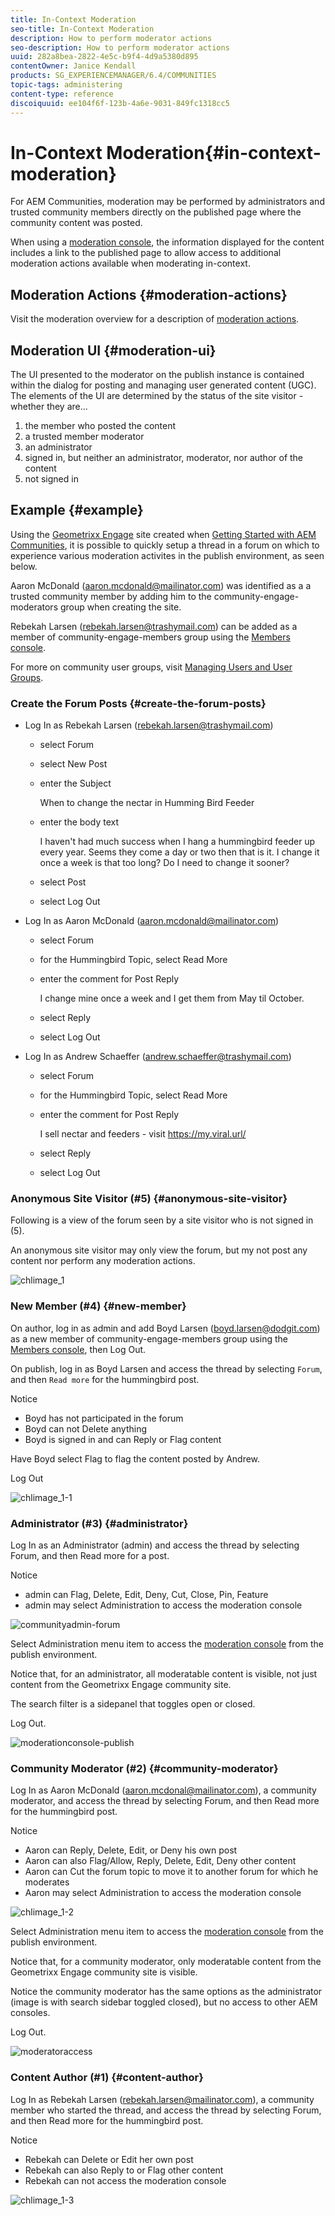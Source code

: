 ```yaml
---
title: In-Context Moderation
seo-title: In-Context Moderation
description: How to perform moderator actions
seo-description: How to perform moderator actions
uuid: 282a8bea-2822-4e5c-b9f4-4d9a5380d895
contentOwner: Janice Kendall
products: SG_EXPERIENCEMANAGER/6.4/COMMUNITIES
topic-tags: administering
content-type: reference
discoiquuid: ee104f6f-123b-4a6e-9031-849fc1318cc5
---
```


# In-Context Moderation{#in-context-moderation}

For AEM Communities, moderation may be performed by administrators and trusted community members directly on the published page where the community content was posted.

When using a [moderation console](moderation.md), the information displayed for the content includes a link to the published page to allow access to additional moderation actions available when moderating in-context.

## Moderation Actions {#moderation-actions}

Visit the moderation overview for a description of [moderation actions](moderate-ugc.md#moderation-actions).

## Moderation UI {#moderation-ui}

The UI presented to the moderator on the publish instance is contained within the dialog for posting and managing user generated content (UGC). The elements of the UI are determined by the status of the site visitor - whether they are...

1. the member who posted the content  
1. a trusted member moderator  
1. an administrator  
1. signed in, but neither an administrator, moderator, nor author of the content  
1. not signed in

## Example {#example}

Using the [Geometrixx Engage](http://localhost:4503/content/sites/engage/en.html) site created when [Getting Started with AEM Communities](getting-started.md), it is possible to quickly setup a thread in a forum on which to experience various moderation activites in the publish environment, as seen below.

Aaron McDonald (aaron.mcdonald@mailinator.com) was identified as a a trusted community member by adding him to the community-engage-moderators group when creating the site.

Rebekah Larsen (rebekah.larsen@trashymail.com) can be added as a member of community-engage-members group using the [Members console](members.md).

For more on community user groups, visit [Managing Users and User Groups](users.md).

### Create the Forum Posts {#create-the-forum-posts}

* Log In as Rebekah Larsen (rebekah.larsen@trashymail.com)

    * select Forum
    * select New Post
    * enter the Subject  

      When to change the nectar in Humming Bird Feeder

    * enter the body text  

      I haven't had much success when I hang a hummingbird feeder up every year. Seems they come a day or two then that is it. I change it once a week is that too long? Do I need to change it sooner?
    * select Post
    * select Log Out

* Log In as Aaron McDonald (aaron.mcdonald@mailinator.com)

    * select Forum
    * for the Hummingbird Topic, select Read More
    * enter the comment for Post Reply  

      I change mine once a week and I get them from May til October.

    * select Reply
    * select Log Out

* Log In as Andrew Schaeffer (andrew.schaeffer@trashymail.com)

    * select Forum
    * for the Hummingbird Topic, select Read More
    * enter the comment for Post Reply  

      I sell nectar and feeders - visit https://my.viral.url/

    * select Reply
    * select Log Out

### Anonymous Site Visitor (#5) {#anonymous-site-visitor}

Following is a view of the forum seen by a site visitor who is not signed in (5).

An anonymous site visitor may only view the forum, but my not post any content nor perform any moderation actions.

![chlimage_1](assets/chlimage_1.png)

### New Member (#4) {#new-member}

On author, log in as admin and add Boyd Larsen (boyd.larsen@dodgit.com) as a new member of community-engage-members group using the [Members console](members.md), then Log Out.

On publish, log in as Boyd Larsen and access the thread by selecting `Forum`, and then `Read more` for the hummingbird post.

Notice

* Boyd has not participated in the forum
* Boyd can not Delete anything
* Boyd is signed in and can Reply or Flag content

Have Boyd select Flag to flag the content posted by Andrew.

Log Out

![chlimage_1-1](assets/chlimage_1-1.png)

### Administrator (#3) {#administrator}

Log In as an Administrator (admin) and access the thread by selecting Forum, and then Read more for a post.

Notice

* admin can Flag, Delete, Edit, Deny, Cut, Close, Pin, Feature
* admin may select Administration to access the moderation console

![communityadmin-forum](assets/communityadmin-forum.png)

Select Administration menu item to access the [moderation console](moderation.md) from the publish environment.

Notice that, for an administrator, all moderatable content is visible, not just content from the Geometrixx Engage community site.

The search filter is a sidepanel that toggles open or closed.

Log Out.

![moderationconsole-publish](assets/moderationconsole-publish.png)

### Community Moderator (#2) {#community-moderator}

Log In as Aaron McDonald (aaron.mcdonal@mailinator.com), a community moderator, and access the thread by selecting Forum, and then Read more for the hummingbird post.

Notice

* Aaron can Reply, Delete, Edit, or Deny his own post
* Aaron can also Flag/Allow, Reply, Delete, Edit, Deny other content
* Aaron can Cut the forum topic to move it to another forum for which he moderates
* Aaron may select Administration to access the moderation console

![chlimage_1-2](assets/chlimage_1-2.png)

Select Administration menu item to access the [moderation console](moderation.md) from the publish environment.

Notice that, for a community moderator, only moderatable content from the Geometrixx Engage community site is visible.

Notice the community moderator has the same options as the administrator (image is with search sidebar toggled closed), but no access to other AEM consoles.

Log Out.

![moderatoraccess](assets/moderatoraccess.png)

### Content Author (#1) {#content-author}

Log In as Rebekah Larsen (rebekah.larsen@mailinator.com), a community member who started the thread, and access the thread by selecting Forum, and then Read more for the hummingbird post.

Notice

* Rebekah can Delete or Edit her own post
* Rebekah can also Reply to or Flag other content
* Rebekah can not access the moderation console

![chlimage_1-3](assets/chlimage_1-3.png)

